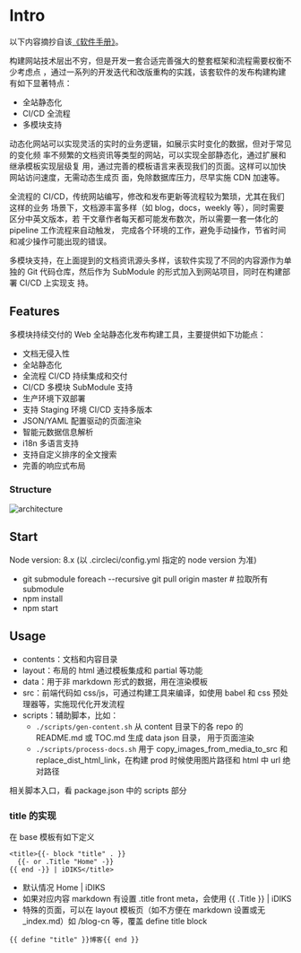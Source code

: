 # Intro

以下内容摘抄自该[《软件手册》](./doc/software-handbook.md)。

构建网站技术层出不穷，但是开发一套合适完善强大的整套框架和流程需要权衡不少考虑点
，通过一系列的开发迭代和改版重构的实践，该套软件的发布构建构建有如下显著特点：

* 全站静态化
* CI/CD 全流程
* 多模块支持

动态化网站可以实现灵活的实时的业务逻辑，如展示实时变化的数据，但对于常见的变化频
率不频繁的文档资讯等类型的网站，可以实现全部静态化，通过扩展和继承模板实现层级复
用，通过完善的模板语言来表现我们的页面。这样可以加快网站访问速度，无需动态生成页
面，免除数据库压力，尽早实施 CDN 加速等。

全流程的 CI/CD，传统网站编写，修改和发布更新等流程较为繁琐，尤其在我们这样的业务
场景下，文档源丰富多样（如 blog，docs，weekly 等），同时需要区分中英文版本，若
干文章作者每天都可能发布数次，所以需要一套一体化的 pipeline 工作流程来自动触发，
完成各个环境的工作，避免手动操作，节省时间和减少操作可能出现的错误。

多模块支持，在上面提到的文档资讯源头多样，该软件实现了不同的内容源作为单独的 Git
代码仓库，然后作为 SubModule 的形式加入到网站项目，同时在构建部署 CI/CD 上实现支
持。

## Features

多模块持续交付的 Web 全站静态化发布构建工具，主要提供如下功能点：

* 文档无侵入性
* 全站静态化
* 全流程 CI/CD 持续集成和交付
* CI/CD 多模块 SubModule 支持
* 生产环境下双部署
* 支持 Staging 环境 CI/CD 支持多版本
* JSON/YAML 配置驱动的页面渲染
* 智能元数据信息解析
* i18n 多语言支持
* 支持自定义排序的全文搜索
* 完善的响应式布局

### Structure

![architecture](doc/media/website.png)

## Start

Node version: 8.x (以 .circleci/config.yml 指定的 node version 为准)

* git submodule foreach --recursive git pull origin master # 拉取所有 submodule
* npm install
* npm start

## Usage

* contents：文档和内容目录
* layout：布局的 html 通过模板集成和 partial 等功能
* data：用于非 markdown 形式的数据，用在渲染模板
* src：前端代码如 css/js，可通过构建工具来编译，如使用 babel 和 css 预处理器等，实施现代化开发流程
* scripts：辅助脚本，比如：
  - `./scripts/gen-content.sh` 从 content 目录下的各 repo 的 README.md 或 TOC.md 生成 data json 目录，
    用于页面渲染
  - `./scripts/process-docs.sh` 用于 copy_images_from_media_to_src 和
    replace_dist_html_link，在构建 prod 时候使用图片路径和 html 中 url 绝对路径

相关脚本入口，看 package.json 中的 scripts 部分

### title 的实现

在 base 模板有如下定义

```
<title>{{- block "title" . }}
  {{- or .Title "Home" -}}
{{ end -}} | iDIKS</title>
```

* 默认情况 Home | iDIKS
* 如果对应内容 markdown 有设置 .title front meta，会使用 {{ .Title }} | iDIKS
* 特殊的页面，可以在 layout 模板页（如不方便在 markdown 设置或无 _index.md）如
  /blog-cn 等，覆盖 define title block

```
{{ define "title" }}博客{{ end }}
```
